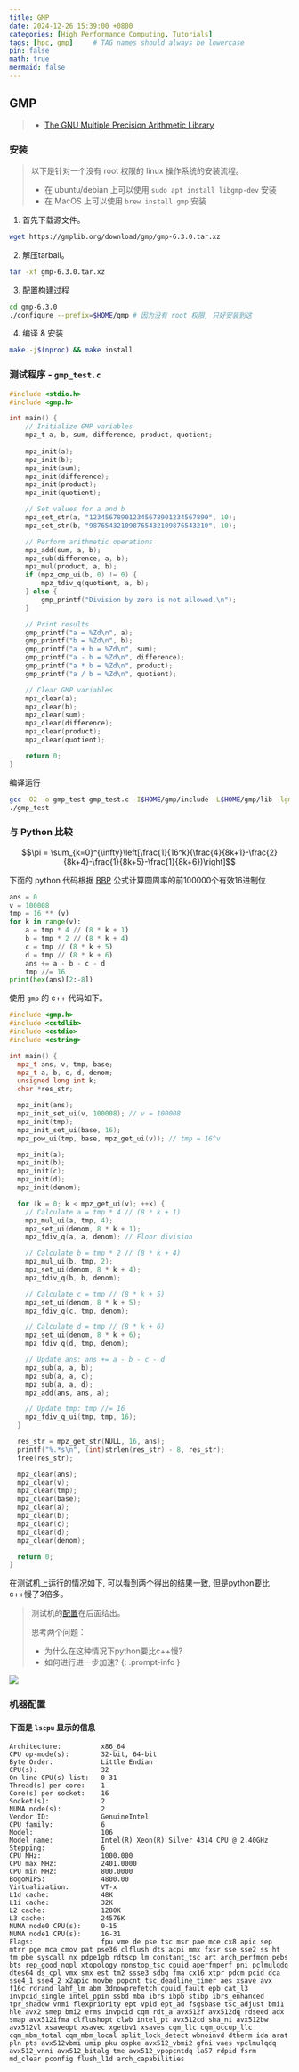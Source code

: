 ```yaml
---
title: GMP
date: 2024-12-26 15:39:00 +0800
categories: [High Performance Computing, Tutorials]
tags: [hpc, gmp]     # TAG names should always be lowercase
pin: false
math: true
mermaid: false
---
```


## GMP

> - [The GNU Multiple Precision Arithmetic Library](https://rocm.docs.amd.com/projects/HIP/en/latest/)

### 安装

> 以下是针对一个没有 root 权限的 linux 操作系统的安装流程。
> - 在 ubuntu/debian 上可以使用 `sudo apt install libgmp-dev` 安装
> - 在 MacOS 上可以使用 `brew install gmp` 安装
    
1. 首先下载源文件。
```sh
wget https://gmplib.org/download/gmp/gmp-6.3.0.tar.xz
```

2. 解压tarball。
```sh
tar -xf gmp-6.3.0.tar.xz
```

3. 配置构建过程
```sh
cd gmp-6.3.0
./configure --prefix=$HOME/gmp # 因为没有 root 权限, 只好安装到这
```

4. 编译 & 安装
```sh
make -j$(nproc) && make install
```

### 测试程序 - `gmp_test.c`

```c
#include <stdio.h>
#include <gmp.h>

int main() {
    // Initialize GMP variables
    mpz_t a, b, sum, difference, product, quotient;
    
    mpz_init(a);
    mpz_init(b);
    mpz_init(sum);
    mpz_init(difference);
    mpz_init(product);
    mpz_init(quotient);

    // Set values for a and b
    mpz_set_str(a, "123456789012345678901234567890", 10);
    mpz_set_str(b, "987654321098765432109876543210", 10);

    // Perform arithmetic operations
    mpz_add(sum, a, b);
    mpz_sub(difference, a, b);
    mpz_mul(product, a, b);
    if (mpz_cmp_ui(b, 0) != 0) {
        mpz_tdiv_q(quotient, a, b);
    } else {
        gmp_printf("Division by zero is not allowed.\n");
    }

    // Print results
    gmp_printf("a = %Zd\n", a);
    gmp_printf("b = %Zd\n", b);
    gmp_printf("a + b = %Zd\n", sum);
    gmp_printf("a - b = %Zd\n", difference);
    gmp_printf("a * b = %Zd\n", product);
    gmp_printf("a / b = %Zd\n", quotient);

    // Clear GMP variables
    mpz_clear(a);
    mpz_clear(b);
    mpz_clear(sum);
    mpz_clear(difference);
    mpz_clear(product);
    mpz_clear(quotient);

    return 0;
}
```

编译运行

```sh
gcc -O2 -o gmp_test gmp_test.c -I$HOME/gmp/include -L$HOME/gmp/lib -lgmp
./gmp_test
```

### 与 Python 比较

$$\pi = \sum_{k=0}^{\infty}\left[\frac{1}{16^k}(\frac{4}{8k+1}-\frac{2}{8k+4}-\frac{1}{8k+5}-\frac{1}{8k+6})\right]$$

下面的 python 代码根据 [BBP](https://en.wikipedia.org/wiki/Bailey%E2%80%93Borwein%E2%80%93Plouffe_formula) 公式计算圆周率的前100000个有效16进制位

```python
ans = 0
v = 100008
tmp = 16 ** (v)
for k in range(v):
    a = tmp * 4 // (8 * k + 1)
    b = tmp * 2 // (8 * k + 4)
    c = tmp // (8 * k + 5)
    d = tmp // (8 * k + 6)
    ans += a - b - c - d
    tmp //= 16
print(hex(ans)[2:-8])
```

使用 `gmp` 的 c++ 代码如下。

```cpp
#include <gmp.h>
#include <cstdlib>
#include <cstdio>
#include <cstring>

int main() {
  mpz_t ans, v, tmp, base;
  mpz_t a, b, c, d, denom;
  unsigned long int k;
  char *res_str;

  mpz_init(ans);
  mpz_init_set_ui(v, 100008); // v = 100008
  mpz_init(tmp);
  mpz_init_set_ui(base, 16);
  mpz_pow_ui(tmp, base, mpz_get_ui(v)); // tmp = 16^v

  mpz_init(a);
  mpz_init(b);
  mpz_init(c);
  mpz_init(d);
  mpz_init(denom);

  for (k = 0; k < mpz_get_ui(v); ++k) {
    // Calculate a = tmp * 4 // (8 * k + 1)
    mpz_mul_ui(a, tmp, 4);
    mpz_set_ui(denom, 8 * k + 1);
    mpz_fdiv_q(a, a, denom); // Floor division

    // Calculate b = tmp * 2 // (8 * k + 4)
    mpz_mul_ui(b, tmp, 2);
    mpz_set_ui(denom, 8 * k + 4);
    mpz_fdiv_q(b, b, denom);

    // Calculate c = tmp // (8 * k + 5)
    mpz_set_ui(denom, 8 * k + 5);
    mpz_fdiv_q(c, tmp, denom);

    // Calculate d = tmp // (8 * k + 6)
    mpz_set_ui(denom, 8 * k + 6);
    mpz_fdiv_q(d, tmp, denom);

    // Update ans: ans += a - b - c - d
    mpz_sub(a, a, b);
    mpz_sub(a, a, c);
    mpz_sub(a, a, d);
    mpz_add(ans, ans, a);

    // Update tmp: tmp //= 16
    mpz_fdiv_q_ui(tmp, tmp, 16);
  }

  res_str = mpz_get_str(NULL, 16, ans);
  printf("%.*s\n", (int)strlen(res_str) - 8, res_str);
  free(res_str);

  mpz_clear(ans);
  mpz_clear(v);
  mpz_clear(tmp);
  mpz_clear(base);
  mpz_clear(a);
  mpz_clear(b);
  mpz_clear(c);
  mpz_clear(d);
  mpz_clear(denom);

  return 0;
}
```

在测试机上运行的情况如下, 可以看到两个得出的结果一致, 但是python要比c++慢了3倍多。

> 测试机的[配置](#机器配置)在后面给出。
> 
> 思考两个问题：
> - 为什么在这种情况下python要比c++慢?
> - 如何进行进一步加速?
{: .prompt-info }

![](assets/images/pi-1.png)

### 机器配置

#### 下面是 `lscpu` 显示的信息

```
Architecture:          x86_64
CPU op-mode(s):        32-bit, 64-bit
Byte Order:            Little Endian
CPU(s):                32
On-line CPU(s) list:   0-31
Thread(s) per core:    1
Core(s) per socket:    16
Socket(s):             2
NUMA node(s):          2
Vendor ID:             GenuineIntel
CPU family:            6
Model:                 106
Model name:            Intel(R) Xeon(R) Silver 4314 CPU @ 2.40GHz
Stepping:              6
CPU MHz:               1000.000
CPU max MHz:           2401.0000
CPU min MHz:           800.0000
BogoMIPS:              4800.00
Virtualization:        VT-x
L1d cache:             48K
L1i cache:             32K
L2 cache:              1280K
L3 cache:              24576K
NUMA node0 CPU(s):     0-15
NUMA node1 CPU(s):     16-31
Flags:                 fpu vme de pse tsc msr pae mce cx8 apic sep mtrr pge mca cmov pat pse36 clflush dts acpi mmx fxsr sse sse2 ss ht tm pbe syscall nx pdpe1gb rdtscp lm constant_tsc art arch_perfmon pebs bts rep_good nopl xtopology nonstop_tsc cpuid aperfmperf pni pclmulqdq dtes64 ds_cpl vmx smx est tm2 ssse3 sdbg fma cx16 xtpr pdcm pcid dca sse4_1 sse4_2 x2apic movbe popcnt tsc_deadline_timer aes xsave avx f16c rdrand lahf_lm abm 3dnowprefetch cpuid_fault epb cat_l3 invpcid_single intel_ppin ssbd mba ibrs ibpb stibp ibrs_enhanced tpr_shadow vnmi flexpriority ept vpid ept_ad fsgsbase tsc_adjust bmi1 hle avx2 smep bmi2 erms invpcid cqm rdt_a avx512f avx512dq rdseed adx smap avx512ifma clflushopt clwb intel_pt avx512cd sha_ni avx512bw avx512vl xsaveopt xsavec xgetbv1 xsaves cqm_llc cqm_occup_llc cqm_mbm_total cqm_mbm_local split_lock_detect wbnoinvd dtherm ida arat pln pts avx512vbmi umip pku ospke avx512_vbmi2 gfni vaes vpclmulqdq avx512_vnni avx512_bitalg tme avx512_vpopcntdq la57 rdpid fsrm md_clear pconfig flush_l1d arch_capabilities
```

